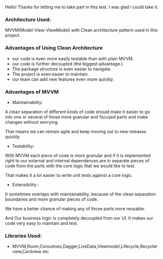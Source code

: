 
Hello! Thanks for letting me to take part in this test. I was glad i could take it.

###


### Architecture Used:

MVVM(Model-View-ViewModel) with Clean architecture pattern used in this project.


### Advantages of Using Clean Architecture

- our code is even more easily testable than with plain MVVM.
- our code is further decoupled (the biggest advantage.)
- The package structure is even easier to navigate.
- The project is even easier to maintain.
- our team can add new features even more quickly.


### Advantages of MVVM

- Maintainability:

A clean separation of different kinds of code should make it easier to go into one or several of those more granular and focused parts and make changes without worrying.

That means we can remain agile and keep moving out to new releases quickly.

- Testability:

With MVVM each piece of code is more granular and if it is implemented right to our external and internal dependences are in separate pieces of code from the parts with the core logic that we would like to test.

That makes it a lot easier to write unit tests against a core logic.

- Extensibility :

It sometimes overlaps with maintainability, because of the clean separation boundaries and more granular pieces of code.

We have a better chance of making any of those parts more reusable.

And Our business logic is completely decoupled from our UI. It makes our code very easy to maintain and test.


### Libraries Used:

- MVVM,Room,Coroutines,Dagger,LiveData,Viewmodel,Lifecycle,Recyclerview,Cardview etc